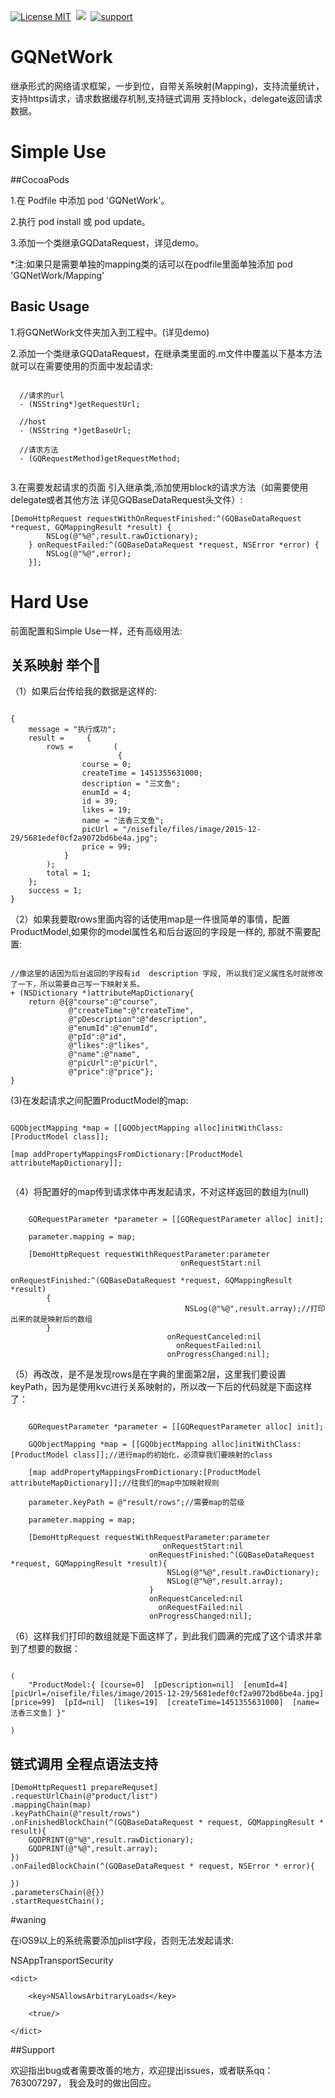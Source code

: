 [![License MIT](https://img.shields.io/badge/license-MIT-green.svg?style=flat)](https://raw.githubusercontent.com/angelcs1990/GQImageViewer/master/LICENSE)&nbsp;
[![](https://img.shields.io/badge/platform-iOS-brightgreen.svg)](http://cocoapods.org/?q=GQImageViewer)&nbsp;
[![support](https://img.shields.io/badge/support-iOS6.0%2B-blue.svg)](https://www.apple.com/nl/ios/)&nbsp;

# GQNetWork

继承形式的网络请求框架，一步到位，自带关系映射(Mapping)，支持流量统计，支持https请求，请求数据缓存机制,支持链式调用 支持block，delegate返回请求数据。

# Simple Use

##CocoaPods

1.在 Podfile 中添加 pod 'GQNetWork'。

2.执行 pod install 或 pod update。

3.添加一个类继承GQDataRequest，详见demo。

*注:如果只是需要单独的mapping类的话可以在podfile里面单独添加 pod 'GQNetWork/Mapping'

## Basic Usage

1.将GQNetWork文件夹加入到工程中。(详见demo)

2.添加一个类继承GQDataRequest，在继承类里面的.m文件中覆盖以下基本方法就可以在需要使用的页面中发起请求:

``` objc

  //请求的url
  - (NSString*)getRequestUrl;
	
  //host
  - (NSString *)getBaseUrl;
  
  //请求方法
  - (GQRequestMethod)getRequestMethod;
  
``` 

3.在需要发起请求的页面 引入继承类,添加使用block的请求方法（如需要使用delegate或者其他方法 详见GQBaseDataRequest头文件）:

```objc
[DemoHttpRequest requestWithOnRequestFinished:^(GQBaseDataRequest *request, GQMappingResult *result) {
        NSLog(@"%@",result.rawDictionary);
    } onRequestFailed:^(GQBaseDataRequest *request, NSError *error) {
        NSLog(@"%@",error);
    }];
```

# Hard Use

前面配置和Simple Use一样，还有高级用法:


## 关系映射  举个🌰

（1）如果后台传给我的数据是这样的:

```objc

{
    message = "执行成功";
    result =     {
        rows =         (
                        {
                course = 0;
                createTime = 1451355631000;
                description = "三文鱼";
                enumId = 4;
                id = 39;
                likes = 19;
                name = "法香三文鱼";
                picUrl = "/nisefile/files/image/2015-12-29/5681edef0cf2a9072bd6be4a.jpg";
                price = 99;
            }
        );
        total = 1;
    };
    success = 1;
}
```
（2）如果我要取rows里面内容的话使用map是一件很简单的事情，配置ProductModel,如果你的model属性名和后台返回的字段是一样的,   那就不需要配置:

```objc

//像这里的话因为后台返回的字段有id  description 字段, 所以我们定义属性名时就修改了一下，所以需要自己写一下映射关系。
+ (NSDictionary *)attributeMapDictionary{
    return @{@"course":@"course",
             @"createTime":@"createTime",
             @"pDescription":@"description",
             @"enumId":@"enumId",
             @"pId":@"id",
             @"likes":@"likes",
             @"name":@"name",
             @"picUrl":@"picUrl",
             @"price":@"price"};
}

```
(3)在发起请求之间配置ProductModel的map:

```objc

GQObjectMapping *map = [[GQObjectMapping alloc]initWithClass:[ProductModel class]];

[map addPropertyMappingsFromDictionary:[ProductModel attributeMapDictionary]];
    
```
（4）将配置好的map传到请求体中再发起请求，不对这样返回的数组为(null)

```objc

	GQRequestParameter *parameter = [[GQRequestParameter alloc] init];
	
	parameter.mapping = map;
	
	[DemoHttpRequest requestWithRequestParameter:parameter
                                      onRequestStart:nil
                                   onRequestFinished:^(GQBaseDataRequest *request, GQMappingResult *result)
        {
                                       NSLog(@"%@",result.array);//打印出来的就是映射后的数组
        }
                                   onRequestCanceled:nil
                                     onRequestFailed:nil
                                   onProgressChanged:nil];
```
（5）再改改，是不是发现rows是在字典的里面第2层，这里我们要设置keyPath，因为是使用kvc进行关系映射的，所以改一下后的代码就是下面这样了：

```objc

    GQRequestParameter *parameter = [[GQRequestParameter alloc] init];
    
    GQObjectMapping *map = [[GQObjectMapping alloc]initWithClass:[ProductModel class]];//进行map的初始化，必须穿我们要映射的class
    
    [map addPropertyMappingsFromDictionary:[ProductModel attributeMapDictionary]];//往我们的map中加映射规则
    
    parameter.keyPath = @"result/rows";//需要map的层级
    
    parameter.mapping = map;
    
    [DemoHttpRequest requestWithRequestParameter:parameter
                                  onRequestStart:nil
                               onRequestFinished:^(GQBaseDataRequest *request, GQMappingResult *result){
                                   NSLog(@"%@",result.rawDictionary);
                                   NSLog(@"%@",result.array);
                               }
                               onRequestCanceled:nil
                                 onRequestFailed:nil
                               onProgressChanged:nil];
```

（6）这样我们打印的数组就是下面这样了，到此我们圆满的完成了这个请求并拿到了想要的数据：

```objc

(
    "ProductModel:{ [course=0]  [pDescription=nil]  [enumId=4]  [picUrl=/nisefile/files/image/2015-12-29/5681edef0cf2a9072bd6be4a.jpg]  [price=99]  [pId=nil]  [likes=19]  [createTime=1451355631000]  [name=法香三文鱼] }"
  
)

```
 
## 链式调用 全程点语法支持
 
 ```objc
 [DemoHttpRequest1 prepareRequset]
 .requestUrlChain(@"product/list")
 .mappingChain(map)
 .keyPathChain(@"result/rows")
 .onFinishedBlockChain(^(GQBaseDataRequest * request, GQMappingResult * result){
     GQDPRINT(@"%@",result.rawDictionary);
     GQDPRINT(@"%@",result.array);
 })
 .onFailedBlockChain(^(GQBaseDataRequest * request, NSError * error){
    
 })
 .parametersChain(@{})
 .startRequestChain();
 
 ```
#waning

在iOS9以上的系统需要添加plist字段，否则无法发起请求:
  
  <key>NSAppTransportSecurity</key>
  
	<dict>
	
		<key>NSAllowsArbitraryLoads</key>
		
		<true/>
		
	</dict>
		

##Support

欢迎指出bug或者需要改善的地方，欢迎提出issues，或者联系qq：763007297， 我会及时的做出回应。
